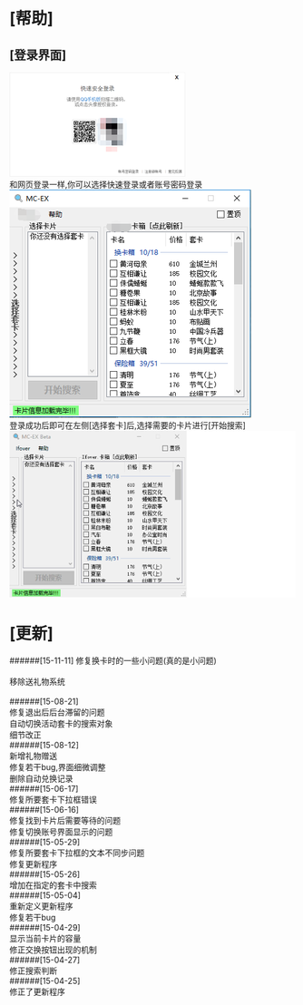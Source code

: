 [帮助]
===
[登录界面]
---
![LoginFrm](https://github.com/Ifover/MC-EX/blob/master/Images/LoginFrm.png "登录窗口") <br>
和网页登录一样,你可以选择快速登录或者账号密码登录<br>
![LoginSucceed](https://github.com/Ifover/MC-EX/blob/master/Images/LoginSucceed.png "交换窗口") <br>
登录成功后即可在左侧[选择套卡]后,选择需要的卡片进行[开始搜索]<br>
![exChangeNew](https://github.com/Ifover/MC-EX/blob/master/Images/exChangeNew.gif "演示")

[更新]
===

######[15-11-11]
修复换卡时的一些小问题(真的是小问题)<br>  
移除送礼物系统<br>  
######[15-08-21]<br> 
修复退出后后台滞留的问题<br> 
自动切换活动套卡的搜索对象<br> 
细节改正<br> 
######[15-08-12]<br> 
新增礼物赠送<br> 
修复若干bug,界面细微调整<br> 
删除自动兑换记录<br> 
######[15-06-17]<br> 
修复所要套卡下拉框错误<br> 
######[15-06-16]<br> 
修复找到卡片后需要等待的问题<br> 
修复切换账号界面显示的问题<br> 
######[15-05-29]<br> 
修复所要套卡下拉框的文本不同步问题<br> 
修复更新程序<br> 
######[15-05-26]<br> 
增加在指定的套卡中搜索<br> 
######[15-05-04]<br> 
重新定义更新程序<br> 
修复若干bug<br> 
######[15-04-29]<br> 
显示当前卡片的容量<br> 
修正交换按钮出现的机制<br> 
######[15-04-27]<br> 
修正搜索判断<br> 
######[15-04-25]<br> 
修正了更新程序<br> 
